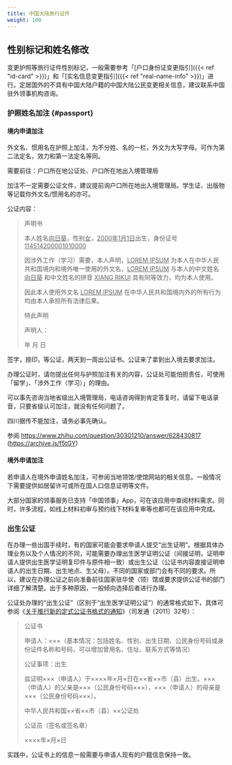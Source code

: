 ```yaml
---
title: 中国大陆旅行证件
weight: 100
---
```


## 性别标记和姓名修改

变更护照等旅行证件性别标记，一般需要参考「[户口身份证变更指引]({{< ref "id-card" >}})」和「[实名信息变更指引]({{< ref "real-name-info" >}})」进行。定居国外的不具有中国大陆户籍的中国大陆公民变更相关信息，建议联系中国驻外领事机构咨询。

### 护照姓名加注 {#passport}

#### 境内申请加注

外文名、惯用名在护照上加注，为不分姓、名的一栏，外文为大写字母。可作为第二法定名，效力和第一法定名等同。

需要前往：户口所在地公证处、户口所在地出入境管理局

加注不一定需要公证文件，建议提前询户口所在地出入境管理局。学生证、出版物等记载你外文名/惯用名的亦可。

公证内容：

> 声明书
>
> 本人姓名<u>向日葵</u>，性别<u>女</u>，<u>2000年1月1日</u>出生，身份证号<u>114514200001010000</u>
>
> 因涉外工作（学习）需要，本人声明，<u>LOREM IPSUM</u> 为本人在中华人民共和国境内和境外唯一使用的外文名，<u>LOREM IPSUM</u> 与本人的中文姓名 <u>向日葵</u> 和中文姓名的拼音 <u>XIANG RIKUI</u> 具有同等效力，均为本人使用。
>
> 因此本人使用外文名 <u>LOREM IPSUM</u> 在中华人民共和国境内外的所有行为均由本人承担所有法律后果。
>
> 特此声明
>
> 声明人：
>
> 年  月  日

签字，捺印，等公证，两天到一周出公证书。公证来了拿到出入境去要求加注。

办理公证时，请勿提出任何与护照加注有关的内容，公证处可能怕担责任，可使用「留学」、「涉外工作（学习）」的理由。

可以事先咨询当地省级出入境管理局，电话咨询得到肯定答复时，请留下电话录音，只要省级认可加注，就没有任何问题了。

四川据传不能加注，请务必事先确认。

参阅 <https://www.zhihu.com/question/30301210/answer/628430817> (<https://archive.is/f5tGY>)

#### 境外申请加注

若申请人在境外申请姓名加注，可参阅当地领馆/使馆网站的相关信息。一般情况下需要提供如居留许可或所在国人口信息证明等文件。

大部分国家的领事服务已支持「中国领事」App，可在该应用中查阅材料需求。同时，许多流程，如线上材料初审与预约线下材料复审等也都可在该应用中完成。

### 出生公证

在办理一些出国手续时，有的国家可能会要求申请人提交“出生证明”。根据具体办理业务以及个人情况的不同，可能需要办理出生医学证明公证（间接证明，证明申请人提供出生医学证明复印件与原件相一致）或出生公证（公证书内容直接证明申请人的出生日期、出生地点、生父母）。不同的国家或部门会有不同的要求。所以，建议在办理公证之前向准备前往国家驻华使（领）馆或要求提供公证书的部门详细了解清楚。出于多种原因，一般倾向选择后者进行办理。

公证处办理的“出生公证”（区别于“出生医学证明公证”）的通常格式如下，具体可参阅《[关于推行新的定式公证书格式的通知](https://zh.wikisource.org/wiki/%E5%85%B3%E4%BA%8E%E6%8E%A8%E8%A1%8C%E6%96%B0%E7%9A%84%E5%AE%9A%E5%BC%8F%E5%85%AC%E8%AF%81%E4%B9%A6%E6%A0%BC%E5%BC%8F%E7%9A%84%E9%80%9A%E7%9F%A5)》（司发通〔2011〕32号）：

> 公证书
> 
> 申请人：×××（基本情况：包括姓名、性别、出生日期、公民身份号码或身份证件名称和号码，可以增加曾用名、住址、联系方式等情况）
> 
> 公证事项：出生
> 
> 兹证明×××（申请人）于××××年×月×日在××省××市（县）出生。×××（申请人）的父亲是×××（公民身份号码×××），×××（申请人）的母亲是×××（公民身份号码×××）。
>
> 中华人民共和国××省××市（县）××公证处
>
> 公证员（签名或签名章）
>
> ××××年×月×日

实践中，公证书上的信息一般需要与申请人现有的户籍信息保持一致。
